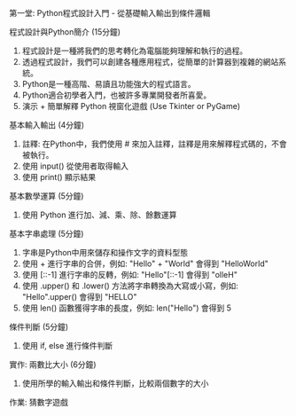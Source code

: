 第一堂: Python程式設計入門 - 從基礎輸入輸出到條件邏輯

程式設計與Python簡介 (15分鐘)
1. 程式設計是一種將我們的思考轉化為電腦能夠理解和執行的過程。
2. 透過程式設計，我們可以創建各種應用程式，從簡單的計算器到複雜的網站系統。
3. Python是一種高階、易讀且功能強大的程式語言。
4. Python適合初學者入門，也被許多專業開發者所喜愛。
5. 演示 + 簡單解釋 Python 視窗化遊戲 (Use Tkinter or PyGame)

基本輸入輸出 (4分鐘)
1. 註釋: 在Python中，我們使用 # 來加入註釋，註釋是用來解釋程式碼的，不會被執行。
2. 使用 input() 從使用者取得輸入
3. 使用 print() 顯示結果

基本數學運算 (5分鐘)
1. 使用 Python 進行加、減、乘、除、餘數運算

基本字串處理 (5分鐘)
1. 字串是Python中用來儲存和操作文字的資料型態
2. 使用 + 進行字串的合併，例如: "Hello" + "World" 會得到 "HelloWorld"
3. 使用 [::-1] 進行字串的反轉，例如: "Hello"[::-1] 會得到 "olleH"
4. 使用 .upper() 和 .lower() 方法將字串轉換為大寫或小寫，例如: "Hello".upper() 會得到 "HELLO"
5. 使用 len() 函數獲得字串的長度，例如: len("Hello") 會得到 5

條件判斷 (5分鐘)
1. 使用 if, else 進行條件判斷

實作: 兩數比大小 (6分鐘)
1. 使用所學的輸入輸出和條件判斷，比較兩個數字的大小

作業: 猜數字遊戲
